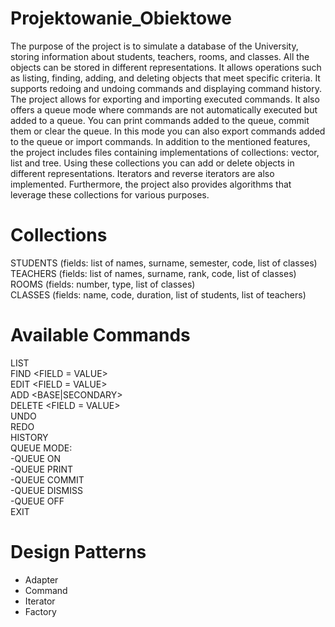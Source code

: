# Projektowanie_Obiektowe

The purpose of the project is to simulate a database of the University, storing information about students, teachers, rooms, and classes.
All the objects can be stored in different representations. 
It allows operations such as listing, finding, adding, and deleting objects that meet specific criteria.
It supports redoing and undoing commands and displaying command history. The project allows for exporting and importing executed commands.
It also offers a queue mode where commands are not automatically executed but added to a queue. You can print commands added to the queue, commit them or clear the queue. In this mode you can also export commands added to the queue or import commands.
In addition to the mentioned features, the project includes files containing implementations of collections: vector, list and tree. 
Using these collections you can add or delete objects in different representations. Iterators and reverse iterators are also implemented. 
Furthermore, the project also provides algorithms that leverage these collections for various purposes. 

# Collections
STUDENTS (fields: list of names, surname, semester, code, list of classes)<br/>
TEACHERS (fields: list of names, surname, rank, code, list of classes)<br/>
ROOMS (fields: number, type, list of classes)<br/>
CLASSES (fields: name, code, duration, list of students, list of teachers)<br/>

# Available Commands
LIST     <COLLECTION> <br/>
FIND     <COLLECTION> <FIELD = VALUE> <br/>
EDIT     <COLLECTION> <FIELD = VALUE> <br/>
ADD      <CLASS> <BASE|SECONDARY> <br/>
DELETE   <CLASS> <FIELD = VALUE> <br/>
UNDO <br/>
REDO <br/>
HISTORY <br/>
QUEUE MODE: <br/>
        -QUEUE ON <br/>
        -QUEUE PRINT <br/>
        -QUEUE COMMIT <br/>
        -QUEUE DISMISS <br/>
        -QUEUE OFF <br/>
EXIT <br/>

# Design Patterns
- Adapter <br/>
- Command <br/>
- Iterator <br/>
- Factory <br/>
